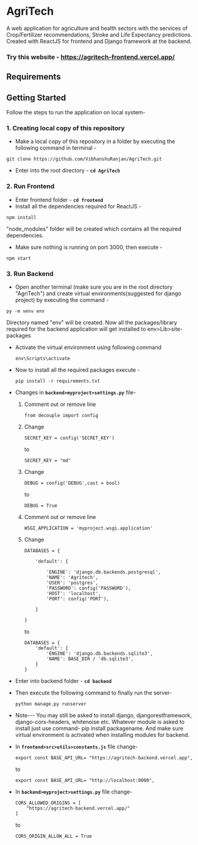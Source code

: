 
# AgriTech

A web application for agriculture and health sectors with the services of Crop/Fertilizer recommendations, Stroke and Life Expectancy predictions. Created with ReactJS for frontend and Django framework at the backend.

### Try this website - https://agritech-frontend.vercel.app/

## Requirements


## Getting Started
Follow the steps to run the application on local system-

### 1. Creating local copy of this repository
* Make a local copy of this repository in a folder by executing the following command in terminal - 
```
git clone https://github.com/VibhanshuRanjan/AgriTech.git

```
* Enter into the root directory - **`cd AgriTech`**

### 2. Run Frontend 
* Enter frontend folder - **`cd frontend`**
* Install all the dependencies required for ReactJS -
```
npm install
```
  "node_modules" folder will be created which contains all the required dependencies.
* Make sure nothing is running on port 3000, then execute -
```
npm start
```



### 3. Run Backend

* Open another terminal (make sure you are in the root directory "AgriTech") and create virtual environments(suggested for django project) by executing the command - 
```
py -m venv env
```
Directory named "env" will be created. Now all the packages/library required for the backend application will get installed to env>Lib>site-packages
* Activate the virtual environment using following command
    ```
    env\Scripts\activate
    ```
* Now to install all the required packages execute - 
    ```
    pip install -r requirements.txt
    ```
* Changes in **`backend>myproject>settings.py`** file-
    1.  Comment out or remove line
        ```
        from decouple import config
        ```

    2.  Change
        ```
        SECRET_KEY = config('SECRET_KEY')
        ```
        to
        ```
        SECRET_KEY = "md"
        ```

    3.  Change
        ```
        DEBUG = config('DEBUG',cast = bool)
        ```
        to

        ```
        DEBUG = True
        ```

    4. Comment out or remove line
        ```
        WSGI_APPLICATION = 'myproject.wsgi.application'
        ```
    5.  Change
        ```
        DATABASES = {

            'default': {

                'ENGINE': 'django.db.backends.postgresql',
                'NAME': 'Agritech',
                'USER': 'postgres',
                'PASSWORD': config('PASSWORD'),
                'HOST': 'localhost',
                'PORT': config('PORT'),

            }

        }
        ```
        to 

        ```
        DATABASES = {
            'default': {
                'ENGINE': 'django.db.backends.sqlite3',
                'NAME': BASE_DIR / 'db.sqlite3',
            }
        }
        ```
* Enter into backend folder - **`cd backend`**
* Then execute the following command to finally run the server-
    ```
    python manage.py runserver
    ```
* Note---
You may still be asked to install django, djangorestframework, django-cors-headers, whitenoise etc. Whatever module is asked to install just use command- pip install packagename. And make sure virtual environment is activated when installing modules for backend.

* In **`frontend>src>utils>constants.js`** file change-
    ```
    export const BASE_API_URL= "https://agritech-backend.vercel.app", 
    ``` 
    to
    ```
    export const BASE_API_URL= "http://localhost:8000", 
    ```

* In **`backend>myproject>settings.py`** file change-

    ```
    CORS_ALLOWED_ORIGINS = [
        "https://agritech-backend.vercel.app/"
    ]

    ```
    to 
    ```
    CORS_ORIGIN_ALLOW_ALL = True
    ```
